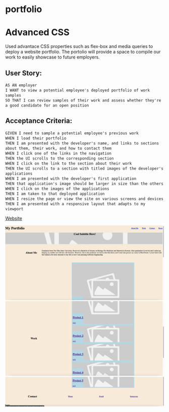 # portfolio

# Advanced CSS

Used advantace CSS properties such as flex-box and media queries to deploy a website portfolio. The portolio will provide a space to compile our work to easily showcase to future employers.

## User Story:

```
AS AN employer
I WANT to view a potential employee's deployed portfolio of work samples
SO THAT I can review samples of their work and assess whether they're a good candidate for an open position
```

## Acceptance Criteria:

```
GIVEN I need to sample a potential employee's previous work
WHEN I load their portfolio
THEN I am presented with the developer's name, and links to sections about them, their work, and how to contact them
WHEN I click one of the links in the navigation
THEN the UI scrolls to the corresponding section
WHEN I click on the link to the section about their work
THEN the UI scrolls to a section with titled images of the developer's applications
WHEN I am presented with the developer's first application
THEN that application's image should be larger in size than the others
WHEN I click on the images of the applications
THEN I am taken to that deployed application
WHEN I resize the page or view the site on various screens and devices
THEN I am presented with a responsive layout that adapts to my viewport
```

[Website]()

![alt text](./assets/img/Screen%20Shot%202022-10-06%20at%205.07.58%20PM.png)
![alt text](./assets/img/Screen%20Shot%202022-10-06%20at%205.08.11%20PM.png)
![alt text](./assets/img/Screen%20Shot%202022-10-06%20at%205.08.19%20PM.png)
